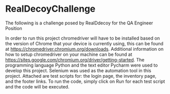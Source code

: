 # RealDecoyChallenge
The following is a challenge posed by RealDdecoy for the QA Engineer Position

In order to run this project chromedriver will have to be installed based on the version of Chrome that your device is currently using, this can be found at https://chromedriver.chromium.org/downloads. Additional information on how to setup chromedriver on your machine can be found at https://sites.google.com/chromium.org/driver/getting-started.
The programming language Python and the text editor Pycharm were used to develop this project.
Selenium was used as the automation tool in this project.
Attached are test scripts for: the login page, the inventory page, and the footer links.
To run the code, simply click on Run for each test script and the code will be executed.
